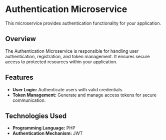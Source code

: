 # Authentication Microservice

This microservice provides authentication functionality for your application.

## Overview

The Authentication Microservice is responsible for handling user authentication, registration, and token management. It ensures secure access to protected resources within your application.

## Features

- **User Login:** Authenticate users with valid credentials.
- **Token Management:** Generate and manage access tokens for secure communication.

## Technologies Used

- **Programming Language:** PHP
- **Authentication Mechanism:** JWT


